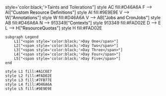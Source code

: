 style='color:black;'>Taints and Tolerations</span>"]
    style AC fill:#D46A6A
    F --> AI["<span style='color:black;'>Custom Resource Definitions</span>"]
    style AI fill:#9E9E9E
    V --> W["<span style='color:black;'>Annotations</span>"]
    style W fill:#D46A6A
    V --> AB["<span style='color:black;'>Jobs and CronJobs</span>"]
    style AB fill:#D46A6A
    N --> 913349["<span style='color:black;'>Contexts</span>"]
    style 913349 fill:#FAD02E
    D --> E
    L --> H["<span style='color:black;'>ResourceQuotas</span>"]
    style H fill:#FAD02E

    subgraph Legend
        L1["<span style='color:black;'>Day One</span>"]
        L2["<span style='color:black;'>Day Two</span>"]
        L3["<span style='color:black;'>Day Three</span>"]
        L4["<span style='color:black;'>Day Four</span>"]
        L5["<span style='color:black;'>Day Five</span>"]
    end

    style L1 fill:#A1C6E7
    style L2 fill:#FAD02E
    style L3 fill:#7FB77E
    style L4 fill:#D46A6A
    style L5 fill:#9E9E9E
```
